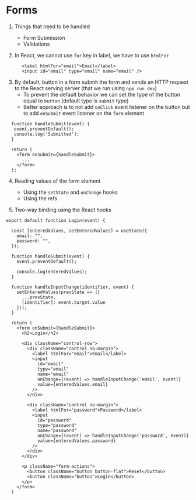 # Forms

1. Things that need to be handled

   - Form Submission
   - Validations

2. In React, we cannot use `for` key in label, we have to use `htmlFor`

```
      <label htmlFor="email">Email</label>
      <input id="email" type="email" name="email" />
```

3. By default, button in a form submit the form and sends an HTTP request to the React serving server (that we run using `npm run dev`)
   - To prevent the default behavior we can set the type of the button equal to `button` (default type is `submit` type)
   - Better approach is to not add `onClick` event listener on the button but to add `onSubmit` event listener on the `form` element

```
  function handleSubmit(event) {
   event.preventDefault();
   console.log('Submitted');
  }

  return (
    <form onSubmit={handleSubmit}>
      ...
    </form>
  );
```

4. Reading values of the form element
   - Using the `setState` and `onChange` hooks
   - Using the refs

5. Two-way binding using the React hooks

```
export default function Login(event) {

  const [enteredValues, setEnteredValues] = useState({
    email: "",
    password: "",
  });

  function handleSubmit(event) {
    event.preventDefault();

    console.log(enteredValues);
  }

  function handleInputChange(identifier, event) {
    setEnteredValues(prevState => ({
      ...prevState,
      [identifier]: event.target.value
    }));
  }

  return (
    <form onSubmit={handleSubmit}>
      <h2>Login</h2>

      <div className="control-row">
        <div className="control no-margin">
          <label htmlFor="email">Email</label>
          <input
            id="email"
            type="email"
            name="email"
            onChange={(event) => handleInputChange('email', event)}
            value={enteredValues.email}
          />
        </div>

        <div className="control no-margin">
          <label htmlFor="password">Password</label>
          <input
            id="password"
            type="password"
            name="password"
            onChange={(event) => handleInputChange('password', event)}
            value={enteredValues.password}
          />
        </div>
      </div>

      <p className="form-actions">
        <button className="button button-flat">Reset</button>
        <button className="button">Login</button>
      </p>
    </form>
  )

```